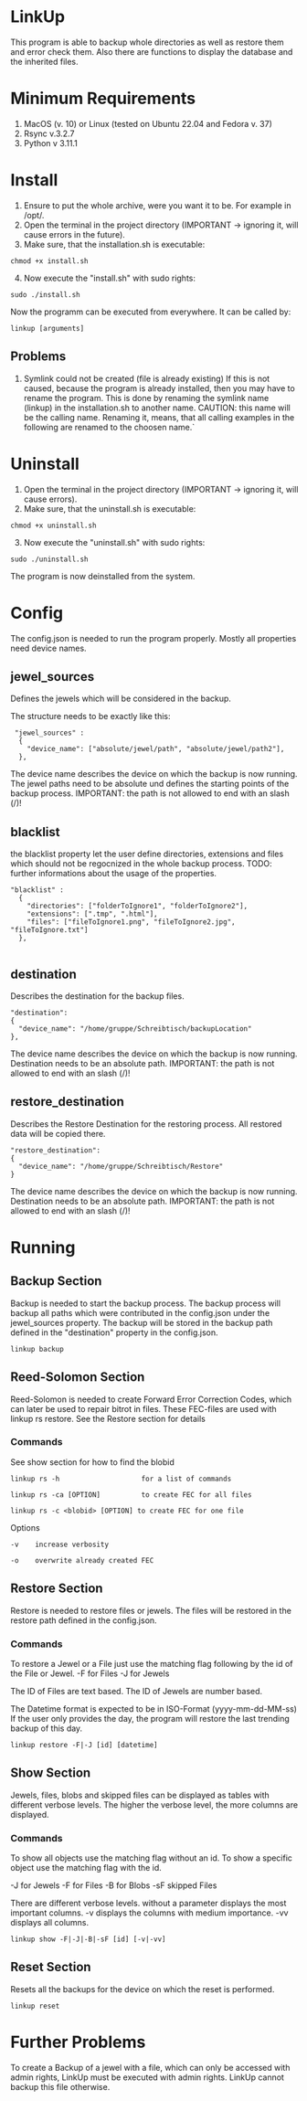 # LinkUp

This program is able to backup whole directories as well as restore them and error check them.
Also there are functions to display the database and the inherited files.

# Minimum Requirements
1. MacOS (v. 10) or Linux (tested on Ubuntu 22.04 and Fedora v. 37)
2. Rsync v.3.2.7
3. Python v 3.11.1

# Install

1. Ensure to put the whole archive, were you want it to be. For example in /opt/.
2. Open the terminal in the project directory (IMPORTANT -> ignoring it, will cause errors in the future).
3. Make sure, that the installation.sh is executable:
```
chmod +x install.sh
```
4. Now execute the "install.sh" with sudo rights:
```
sudo ./install.sh
```

Now the programm can be executed from everywhere. It can be called by:
```
linkup [arguments]
```

## Problems
1. Symlink could not be created (file is already existing)
If this is not caused, because the program is already installed, then you may have to rename the program.
This is done by renaming the symlink name (linkup) in the installation.sh to another name.
CAUTION: this name will be the calling name. Renaming it, means, that all calling examples in the following are renamed to the choosen name.`

# Uninstall

1. Open the terminal in the project directory (IMPORTANT -> ignoring it, will cause errors).
2. Make sure, that the uninstall.sh is executable:
```
chmod +x uninstall.sh
```
3. Now execute the "uninstall.sh" with sudo rights:
```
sudo ./uninstall.sh
```

The program is now deinstalled from the system.

# Config

The config.json is needed to run the program properly.
Mostly all properties need device names. 

## jewel_sources

Defines the jewels which will be considered in the backup.

The structure needs to be exactly like this:

```
 "jewel_sources" :
  {
    "device_name": ["absolute/jewel/path", "absolute/jewel/path2"],
  },

```

The device name describes the device on which the backup is now running.
The jewel paths need to be absolute und defines the starting points of the backup process.
IMPORTANT: the path is not allowed to end with an slash (/)!

## blacklist

the blacklist property let the user define directories, extensions and files which should not be regocnized in the whole backup process.
TODO: further informations about the usage of the properties.

```
"blacklist" :
  {
    "directories": ["folderToIgnore1", "folderToIgnore2"],
    "extensions": [".tmp", ".html"],
    "files": ["fileToIgnore1.png", "fileToIgnore2.jpg", "fileToIgnore.txt"]
  },
  
```
## destination

 Describes the destination for the backup files.

  ```
  "destination":
  {
    "device_name": "/home/gruppe/Schreibtisch/backupLocation"
  },

  ```

 The device name describes the device on which the backup is now running.
 Destination needs to be an absolute path.
 IMPORTANT: the path is not allowed to end with an slash (/)!

## restore_destination
  Describes the Restore Destination for the restoring process. All restored data will be copied there.

  ```
  "restore_destination":
  {
    "device_name": "/home/gruppe/Schreibtisch/Restore"
  }
  ```

 The device name describes the device on which the backup is now running.
 Destination needs to be an absolute path.
 IMPORTANT: the path is not allowed to end with an slash (/)!

# Running

## Backup Section

Backup is needed to start the backup process. The backup process will backup all paths which were contributed in the config.json under the jewel_sources property.
The backup will be stored in the backup path defined in the "destination" property in the config.json.

```
linkup backup
```
## Reed-Solomon Section

Reed-Solomon is needed to create Forward Error Correction Codes, which can later be used to repair bitrot in files.
These FEC-files are used with linkup rs restore. See the Restore section for details

### Commands

See show section for how to find the blobid
```
linkup rs -h                    for a list of commands
```
```
linkup rs -ca [OPTION]          to create FEC for all files
```
```
linkup rs -c <blobid> [OPTION] to create FEC for one file
```
Options 
```
-v    increase verbosity
```
```
-o    overwrite already created FEC
```
## Restore Section

Restore is needed to restore files or jewels. The files will be restored in the restore path defined in the config.json.

### Commands
To restore a Jewel or a File just use the matching flag following by the id of the File or Jewel.
-F for Files
-J for Jewels

The ID of Files are text based.
The ID of Jewels are number based.

The Datetime format is expected to be in ISO-Format (yyyy-mm-dd-MM-ss)
If the user only provides the day, the program will restore the last trending backup of this day.

```
linkup restore -F|-J [id] [datetime]
```

## Show Section
Jewels, files, blobs and skipped files can be displayed as tables with different verbose levels.
The higher the verbose level, the more columns are displayed.

### Commands
To show all objects use the matching flag without an id.
To show a specific object use the matching flag with the id.

-J for Jewels 
-F for Files
-B for Blobs 
-sF skipped Files

There are different verbose levels.
    without a parameter displays the most important columns.
-v  displays the columns with medium importance.
-vv displays all columns.

```
linkup show -F|-J|-B|-sF [id] [-v|-vv]
```

## Reset Section
Resets all the backups for the device on which the reset is performed.

```
linkup reset
```

# Further Problems
To create a Backup of a jewel with a file, which can only be accessed with admin rights, LinkUp must be executed with admin rights.
LinkUp cannot backup this file otherwise.



